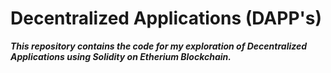# Decentralized Applications (DAPP's)

***This repository contains the code for my exploration of Decentralized Applications using Solidity on Etherium Blockchain.***
